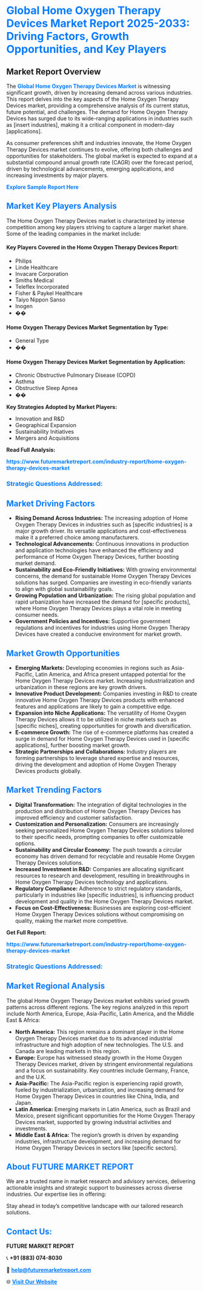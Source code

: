 <h1 style="color: #007BFF;">Global Home Oxygen Therapy Devices Market Report 2025-2033: Driving Factors, Growth Opportunities, and Key Players</h1>

<section id="overview">
<h2>Market Report Overview</h2>
<p>The <a href="https://www.futuremarketreport.com/industry-report/home-oxygen-therapy-devices-market" style="color: #007BFF; text-decoration: none;"><strong>Global Home Oxygen Therapy Devices Market</strong></a> is witnessing significant growth, driven by increasing demand across various industries. This report delves into the key aspects of the Home Oxygen Therapy Devices market, providing a comprehensive analysis of its current status, future potential, and challenges. The demand for Home Oxygen Therapy Devices has surged due to its wide-ranging applications in industries such as [insert industries], making it a critical component in modern-day [applications].</p>
<p>As consumer preferences shift and industries innovate, the Home Oxygen Therapy Devices market continues to evolve, offering both challenges and opportunities for stakeholders. The global market is expected to expand at a substantial compound annual growth rate (CAGR) over the forecast period, driven by technological advancements, emerging applications, and increasing investments by major players.</p>
</section>

<section id="overview">
<p><a href="https://www.futuremarketreport.com/request-sample/reportId=117208" style="color: #007BFF; text-decoration: none;"><strong>Explore Sample Report Here</strong></a></p>
</section>

<section id="key-players">
<h2 style="color: #007BFF;">Market Key Players Analysis</h2>
<p>The Home Oxygen Therapy Devices market is characterized by intense competition among key players striving to capture a larger market share. Some of the leading companies in the market include:</p>
<h4>Key Players Covered in the Home Oxygen Therapy Devices Report:</h4>
<ul><li>Philips</li><li>Linde Healthcare</li><li>Invacare Corporation</li><li>Smiths Medical</li><li>Teleflex Incorporated</li><li>Fisher &amp; Paykel Healthcare</li><li>Taiyo Nippon Sanso</li><li>Inogen</li><li>��</li></ul>
<h4>Home Oxygen Therapy Devices Market Segmentation by Type:</h4>
<ul><li>General Type</li><li>��</li></ul>

<h4>Home Oxygen Therapy Devices Market Segmentation by Application:</h4>
<ul><li>Chronic Obstructive Pulmonary Disease (COPD)</li><li>Asthma</li><li>Obstructive Sleep Apnea</li><li>��</li></ul>
<p><strong>Key Strategies Adopted by Market Players:</strong></p>
<ul>
<li>Innovation and R&D</li>
<li>Geographical Expansion</li>
<li>Sustainability Initiatives</li>
<li>Mergers and Acquisitions</li>
</ul>
</section>

<section>
<p><strong>Read Full Analysis: </strong></p><a href="https://www.futuremarketreport.com/industry-report/home-oxygen-therapy-devices-market" style="color: #007BFF; text-decoration: none;"><strong>https://www.futuremarketreport.com/industry-report/home-oxygen-therapy-devices-market</strong></a>
<h3 style="color: #007BFF;">Strategic Questions Addressed:</h3>
</section>

<section id="driving-factors">
<h2 style="color: #007BFF;">Market Driving Factors</h2>
<ul>
<li><strong>Rising Demand Across Industries:</strong> The increasing adoption of Home Oxygen Therapy Devices in industries such as [specific industries] is a major growth driver. Its versatile applications and cost-effectiveness make it a preferred choice among manufacturers.</li>
<li><strong>Technological Advancements:</strong> Continuous innovations in production and application technologies have enhanced the efficiency and performance of Home Oxygen Therapy Devices, further boosting market demand.</li>
<li><strong>Sustainability and Eco-Friendly Initiatives:</strong> With growing environmental concerns, the demand for sustainable Home Oxygen Therapy Devices solutions has surged. Companies are investing in eco-friendly variants to align with global sustainability goals.</li>
<li><strong>Growing Population and Urbanization:</strong> The rising global population and rapid urbanization have increased the demand for [specific products], where Home Oxygen Therapy Devices plays a vital role in meeting consumer needs.</li>
<li><strong>Government Policies and Incentives:</strong> Supportive government regulations and incentives for industries using Home Oxygen Therapy Devices have created a conducive environment for market growth.</li>
</ul>
</section>

<section id="growth-opportunities">
<h2 style="color: #007BFF;">Market Growth Opportunities</h2>
<ul>
<li><strong>Emerging Markets:</strong> Developing economies in regions such as Asia-Pacific, Latin America, and Africa present untapped potential for the Home Oxygen Therapy Devices market. Increasing industrialization and urbanization in these regions are key growth drivers.</li>
<li><strong>Innovative Product Development:</strong> Companies investing in R&D to create innovative Home Oxygen Therapy Devices products with enhanced features and applications are likely to gain a competitive edge.</li>
<li><strong>Expansion into Niche Applications:</strong> The versatility of Home Oxygen Therapy Devices allows it to be utilized in niche markets such as [specific niches], creating opportunities for growth and diversification.</li>
<li><strong>E-commerce Growth:</strong> The rise of e-commerce platforms has created a surge in demand for Home Oxygen Therapy Devices used in [specific applications], further boosting market growth.</li>
<li><strong>Strategic Partnerships and Collaborations:</strong> Industry players are forming partnerships to leverage shared expertise and resources, driving the development and adoption of Home Oxygen Therapy Devices products globally.</li>
</ul>
</section>

<section id="trending-factors">
<h2 style="color: #007BFF;">Market Trending Factors</h2>
<ul>
<li><strong>Digital Transformation:</strong> The integration of digital technologies in the production and distribution of Home Oxygen Therapy Devices has improved efficiency and customer satisfaction.</li>
<li><strong>Customization and Personalization:</strong> Consumers are increasingly seeking personalized Home Oxygen Therapy Devices solutions tailored to their specific needs, prompting companies to offer customizable options.</li>
<li><strong>Sustainability and Circular Economy:</strong> The push towards a circular economy has driven demand for recyclable and reusable Home Oxygen Therapy Devices solutions.</li>
<li><strong>Increased Investment in R&D:</strong> Companies are allocating significant resources to research and development, resulting in breakthroughs in Home Oxygen Therapy Devices technology and applications.</li>
<li><strong>Regulatory Compliance:</strong> Adherence to strict regulatory standards, particularly in industries like [specific industries], is influencing product development and quality in the Home Oxygen Therapy Devices market.</li>
<li><strong>Focus on Cost-Effectiveness:</strong> Businesses are exploring cost-efficient Home Oxygen Therapy Devices solutions without compromising on quality, making the market more competitive.</li>
</ul>
</section>

<section>
<p><strong>Get Full Report: </strong></p><a href="https://www.futuremarketreport.com/industry-report/home-oxygen-therapy-devices-market" style="color: #007BFF; text-decoration: none;"><strong>https://www.futuremarketreport.com/industry-report/home-oxygen-therapy-devices-market</strong></a>
<h3 style="color: #007BFF;">Strategic Questions Addressed:</h3>
</section>


<section id="regional-analysis">
<h2 style="color: #007BFF;">Market Regional Analysis</h2>
<p>The global Home Oxygen Therapy Devices market exhibits varied growth patterns across different regions. The key regions analyzed in this report include North America, Europe, Asia-Pacific, Latin America, and the Middle East & Africa:</p>
<ul>
<li><strong>North America:</strong> This region remains a dominant player in the Home Oxygen Therapy Devices market due to its advanced industrial infrastructure and high adoption of new technologies. The U.S. and Canada are leading markets in this region.</li>
<li><strong>Europe:</strong> Europe has witnessed steady growth in the Home Oxygen Therapy Devices market, driven by stringent environmental regulations and a focus on sustainability. Key countries include Germany, France, and the U.K.</li>
<li><strong>Asia-Pacific:</strong> The Asia-Pacific region is experiencing rapid growth, fueled by industrialization, urbanization, and increasing demand for Home Oxygen Therapy Devices in countries like China, India, and Japan.</li>
<li><strong>Latin America:</strong> Emerging markets in Latin America, such as Brazil and Mexico, present significant opportunities for the Home Oxygen Therapy Devices market, supported by growing industrial activities and investments.</li>
<li><strong>Middle East & Africa:</strong> The region’s growth is driven by expanding industries, infrastructure development, and increasing demand for Home Oxygen Therapy Devices in sectors like [specific sectors].</li>
</ul>
</section>

<footer>
<h2 style="color: #007BFF;">About FUTURE MARKET REPORT</h2>
<p>We are a trusted name in market research and advisory services, delivering actionable insights and strategic support to businesses across diverse industries. Our expertise lies in offering:</p>

<p>Stay ahead in today’s competitive landscape with our tailored research solutions.</p>

<h2 style="color: #007BFF;">Contact Us:</h2>
<p><strong>FUTURE MARKET REPORT</strong></p>
<p>📞 <strong>+91 (883) 074-8030</strong></p>
<p>📧 <strong><a href="mailto:help@futuremarketreport.com" style="color: #007BFF;">help@futuremarketreport.com</a></strong></p>
<p>🌐 <strong><a href="https://www.futuremarketreport.com/" style="color: #007BFF;">Visit Our Website</a></strong></p>
</footer>
